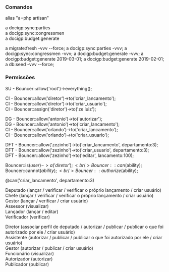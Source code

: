 ### Comandos


alias "a=php artisan"

a docigp:sync:parties 
<br/>
a docigp:sync:congressmen 
<br/>
a docigp:budget:generate 
<br/>

a migrate:fresh -vvv --force; a docigp:sync:parties -vvv; a docigp:sync:congressmen -vvv; a docigp:budget:generate -vvv; a docigp:budget:generate 2019-03-01; a docigp:budget:generate 2019-02-01; a db:seed -vvv --force;


### Permissões

SU - Bouncer::allow('root')->everything();

CI - Bouncer::allow('diretor')->to('criar_lancamento'); 
<br/>
CI - Bouncer::allow('diretor')->to('criar_usuario'); 
<br/>
CI - Bouncer::assign('diretor')->to('ze luiz'); 
<br/>

DG - Bouncer::allow('antonio')->to('autorizar'); 
<br/>
DG - Bouncer::allow('antonio')->to('criar_lancamento'); 
<br/>
CI - Bouncer::allow('orlando')->to('criar_lancamento'); 
<br/>
CI - Bouncer::allow('orlando')->to('criar_usuario'); 
<br/>

DFT - Bouncer::allow('zezinho')->to('criar_lancamento', departamento:3); 
<br/>
DFT - Bouncer::allow('zezinho')->to('criar_usuario', departamento:3); 
<br/>
DFT - Bouncer::allow('zezinho')->to('editar', lancamento:100); 
<br/>

Bouncer::is($user)->a('diretor'); 
<br/>
Bouncer::can($ability); 
<br/>
Bouncer::cannot($ability); 
<br/>
Bouncer::authorize($ability); 
<br/>

@can('criar_lancamento', departamento:3)

Deputado (lançar / verificar / verificar o próprio lançamento / criar usuário)
 <br/>
Chefe (lançar / verificar / verificar o próprio lançamento / criar usuário)
<br/>
Gestor (lançar / verificar / criar usuário)
<br/>
Assessor (visualizar)
<br/>
Lançador (lançar / editar)
<br/>
Verificador (verificar)

Diretor (associar perfil de deputado / autorizar / publicar / publicar o que foi autorizado por ele / criar usuário)
<br/>
Assistente (autorizar / publicar / publicar o que foi autorizado por ele / criar usuário)
<br/>
Gestor (autorizar / publicar / criar usuário)
<br/>
Funcionário (visualizar)
<br/>
Autorizador (autorizar)
<br/>
Publicador (publicar)
